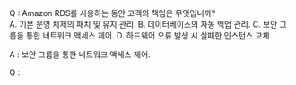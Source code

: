 Q : Amazon RDS를 사용하는 동안 고객의 책임은 무엇입니까?  
A. 기본 운영 체제의 패치 및 유지 관리.
B. 데이터베이스의 자동 백업 관리.
C. 보안 그룹을 통한 네트워크 액세스 제어.
D. 하드웨어 오류 발생 시 실패한 인스턴스 교체.

A : 보안 그룹을 통한 네트워크 액세스 제어.

Q : 
